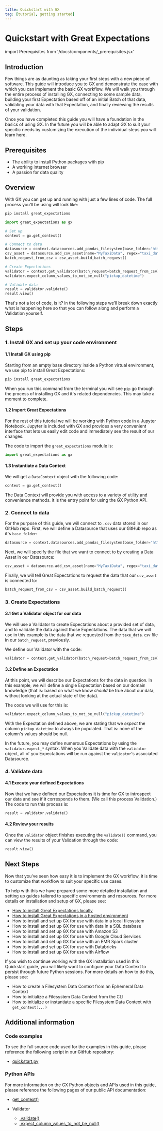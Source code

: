 ```yaml
---
title: Quickstart with GX
tag: [tutorial, getting started]
---
```

# Quickstart with Great Expectations

import Prerequisites from '/docs/components/_prerequisites.jsx'

## Introduction

Few things are as daunting as taking your first steps with a new piece of software.  This guide will introduce you to GX and demonstrate the ease with which you can implement the basic GX workflow. We will walk you through the entire process of installing GX, connecting to some sample data, building your first Expectation based off of an initial Batch of that data, validating your data with that Expectation, and finally reviewing the results of your validation.

Once you have completed this guide you will have a foundation in the basics of using GX.  In the future you will be able to adapt GX to suit your specific needs by customizing the execution of the individual steps you will learn here.

## Prerequisites

<Prerequisites requirePython = {true} requireInstallation = {false} requireDataContext = {false} requireSourceData = {null} requireDatasource = {false} requireExpectationSuite = {false}>

- The ability to install Python packages with pip
- A working internet browser
- A passion for data quality

</Prerequisites> 

## Overview

With GX you can get up and running with just a few lines of code.  The full process you'll be using will look like:

```bash title="Terminal input"
pip install great_expectations
```

```python title="Python code"
import great_expectations as gx

# Set up
context = gx.get_context()

# Connect to data
datasource = context.datasources.add_pandas_filesystem(base_folder="https://raw.githubusercontent.com/great_expectations/")
csv_asset = datasource.add_csv_asset(name="MyTaxiData", regex="taxi_data.csv")
batch_request_from_csv = csv_asset.build_batch_request()

# Create Expectations
validator = context.get_validator(batch_request=batch_request_from_csv)
validator.expect_column_values_to_not_be_null("pickup_datetime")

# Validate data
result = validator.validate()
result.view()
```

That's not a lot of code, is it?  In the following steps we'll break down exactly what is happening here so that you can follow along and perform a Validation yourself.


## Steps

### 1. Install GX and set up your code environment

#### 1.1 Install GX using pip

Starting from an empty base directory inside a Python virtual environment, we use pip to install Great Expectations:

```bash title="Terminal input"
pip install great_expectations
```

When you run this command from the terminal you will see `pip` go through the process of installing GX and it's related dependencies.  This may take a moment to complete.

#### 1.2 Import Great Expectations

For the rest of this tutorial we will be working with Python code in a Jupyter Notebook. Jupyter is included with GX and provides a very convenient interface that lets us easily edit code and immediately see the result of our changes.

The code to import the `great_expectations` module is:

```python title="Python code"
import great_expectations as gx
```

#### 1.3 Instantiate a Data Context

We will get a `DataContext` object with the following code:

```python title="Python code"
context = gx.get_context()
```

The Data Context will provide you with access to a variety of utility and convenience methods.  It is the entry point for using the GX Python API.

### 2. Connect to data

For the purpose of this guide, we will connect to `.csv` data stored in our GitHub repo.  First, we will define a Datasource that uses our GitHub repo as it's `base_folder`:

```python title="Python code"
datasource = context.datasources.add_pandas_filesystem(base_folder="https://raw.githubusercontent.com/great_expectations/")
```

Next, we will specify the file that we want to connect to by creating a Data Asset in our Datasource:

```python title="Python code"
csv_asset = datasource.add_csv_asset(name="MyTaxiData", regex="taxi_data.csv")
```

Finally, we will tell Great Expectations to request the data that our `csv_asset` is connected to:

```python title="Python code"
batch_request_from_csv = csv_asset.build_batch_request()
```


### 3. Create Expectations

#### 3.1 Get a Validator object for our data

We will use a Validator to create Expectations about a provided set of data, and to validate the data against those Expectations.  The data that we will use in this example is the data that we requested from the `taxe_data.csv` file in our `batch_request`, previously.

We define our Validator with the code:

```python title="Python code"
validator = context.get_validator(batch_request=batch_request_from_csv)
```

#### 3.2 Define an Expectation

At this point, we will describe our Expectations for the data in question.  In this example, we will define a single Expectation based on our domain knowledge (that is: based on what we know _should_ be true about our data, without looking at the actual state of the data).

The code we will use for this is:

```python title="Python code"
validator.expect_column_values_to_not_be_null("pickup_datetime")
```

With the Expectation defined above, we are stating that we _expect_ the column `pickup_datetime` to always be populated.  That is: none of the column's values should be null.

In the future, you may define numerous Expectations by using the `validator.expect_*` syntax.  When you Validate data with the `validator` object, all of you Expectations will be run against the `validator`'s associated Datasource.

### 4. Validate data

#### 4.1 Execute your defined Expectations

Now that we have defined our Expectations it is time for GX to introspect our data and see if it corresponds to them.  (We call this process Validation.)  The code to run this process is:

```python title="Python code"
result = validator.validate()
```

#### 4.2 Review your results

Once the `validator` object finishes executing the `validate()` command, you can view the results of your Validation through the code:

```python title="Python code"
result.view()
```

## Next Steps 

Now that you've seen how easy it is to implement the GX workflow, it is time to customize that workflow to suit your specific use cases.

To help with this we have prepared some more detailed installation and setting up guides tailored to specific environments and resources.  For more details on installation and setup of GX, please see:
- [How to install Great Expectations locally](/docs/guides/setup/installation/local.md)
- [How to install Great Expectations in a hosted environment](/docs/guides/setup/installation/hosted_environment.md)
- How to install and set up GX for use with data in a local filesystem
- How to install and set up GX for use with data in a SQL database
- How to install and set up GX for use with Amazon S3
- How to install and set up GX for use with Google Cloud Services
- How to install and set up GX for use with an EMR Spark cluster
- How to install and set up GX for use with Databricks
- How to install and set up GX for use with Airflow

If you wish to continue working with the GX installation used in this Quickstart guide, you will likely want to configure your Data Context to persist through future Python sessions.  For more details on how to do this, please see:
- How to create a Filesystem Data Context from an Ephemeral Data Context
- How to initialize a Filesystem Data Context from the CLI
- How to initialize or instantiate a specific Filesystem Data Context with `get_context(...)`

## Additional information

### Code examples

To see the full source code used for the examples in this guide, please reference the following script in our GitHub repository:
- [quickstart.py](https://path/to/the/script/on/github.com)

### Python APIs

For more information on the GX Python objects and APIs used in this guide, please reference the following pages of our public API documentation:

- [get_context()](https://docs.greatexpectations.io/docs/reference/api/util.py/#great_expectations.util.get_context)

- Validator
  - [.validate()](https://docs.greatexpectations.io/docs/reference/api/validator/validator/Validator_class#great_expectations.validator.validator.Validator.validate)
  - [.expect_column_values_to_not_be_null()](https://greatexpectations.io/expectations/expect_column_values_to_not_be_null)
